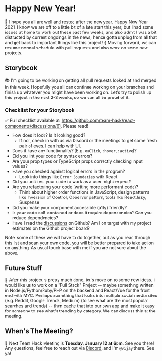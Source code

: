 # Happy New Year!

🔔 I hope you all are well and rested after the new year.  Happy New Year 2021.  I know we are off to a little bit of a late start this year, but I had some issues at home to work out these past few weeks, and also admit I was a bit  distracted by current ongoings in the news; hence gotta unplug from all that and get back to important things like this project! :)  Moving forward, we can resume normal schedule with pull requests and also work on some new projects.

## Storybook

📚 I'm going to be working on getting all pull requests looked at and merged in this week.  Hopefully you all can continue working on your branches and finish up whatever you might have been working on.  Let's try to polish up this project in the next 2-3 weeks, so we can all be proud of it.

### Checklist for your Storybook

✅ Full checklist available at: https://github.com/team-hack/react-components/discussions/61.  Please read!

- How does it look? Is it looking good? 
  - If not, check in with us via Discord or the meetings to get some fresh pair of eyes.  I can help with UI.
- Does it have any functionality?  (E.g. `onClick`, `:hover`, `:active`)?
- Did you lint your code for syntax errors?
- Are your prop types or TypeScript props correctly checking input values?
- Have you checked against logical errors in the program?
  - Look into things like `Error Boundaries` with React
- Did you unit test your code to work as a user might expect?
- Are you refactoring your code (writing more performant code)?
  - Think about higher order functions in JavaScript, design patterns like Inversion of Control, Observer pattern, tools like React.lazy, Suspense
- Did you make your component accessible (a11y) friendly?
- Is your code self-contained or does it require dependencies? Can you reduce dependencies?
- Have I read the [discussions](https://github.com/team-hack/react-components/discussions/61) on Github? Am I on target with my project estimates on the [Github project board](https://github.com/team-hack/react-components/projects/1)?

Note, some of these we will have to do together, but as you read through this list and scan your own code, you will be better prepared to take action on anything.  As usual touch base with me if you are not sure about the above.

## Future Stuff

🚀 After this project is pretty much done, let's move on to some new ideas.  I would like us to work on a "Full Stack" Project -- maybe something written in Node.js/Python/Ruby/PHP on the backend and React/Vue for the front end with MVC.  Perhaps something that looks into multiple social media sites (e.g. Reddit, Google Trends, Medium) (to see what are the most popular searches and trends) -- then cache that into our own app and make it easy for someone to see what's trending by category.  We can discuss this at the meeting.

## When's The Meeting?

💾 Next Team Hack Meeting is __Tuesday, January 12 at 6pm__.  See you there!  Any questions, feel free to reach out via [Discord](https://discord.gg/eZDC3rP), and I'm `@vijay` there.  See ya!
  